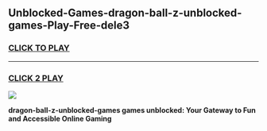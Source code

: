 
## Unblocked-Games-dragon-ball-z-unblocked-games-Play-Free-dele3
<h3>
<a href="https://premium76.site?title=dragon-ball-z-unblocked-games&ref=17A">CLICK TO PLAY</a></h3>
<hr>

<h3>
<a href="https://premium76.site?title=dragon-ball-z-unblocked-games&ref=17A">CLICK 2 PLAY</a>
  
</h3>

<a href="https://premium76.site?title=dragon-ball-z-unblocked-games&ref=17A"><img src="https://clearcache.store/games.png"></a>


**dragon-ball-z-unblocked-games games unblocked: Your Gateway to Fun and Accessible Online Gaming**

